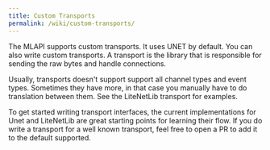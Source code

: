 ```yaml
---
title: Custom Transports
permalink: /wiki/custom-transports/
---
```


The MLAPI supports custom transports. It uses UNET by default. You can also write custom transports. A transport is the library that is responsible for sending the raw bytes and handle connections.

Usually, transports doesn't support support all channel types and event types. Sometimes they have more, in that case you manually have to do translation between them. See the LiteNetLib transport for examples.

To get started writing transport interfaces, the current implementations for Unet and LiteNetLib are great starting points for learning their flow. If you do write a transport for a well known transport, feel free to open a PR to add it to the default supported.